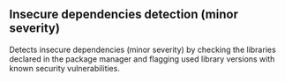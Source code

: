 ## Insecure dependencies detection (minor severity)
Detects insecure dependencies (minor severity) by checking the libraries declared in the package manager and flagging used library versions with known security vulnerabilities.
